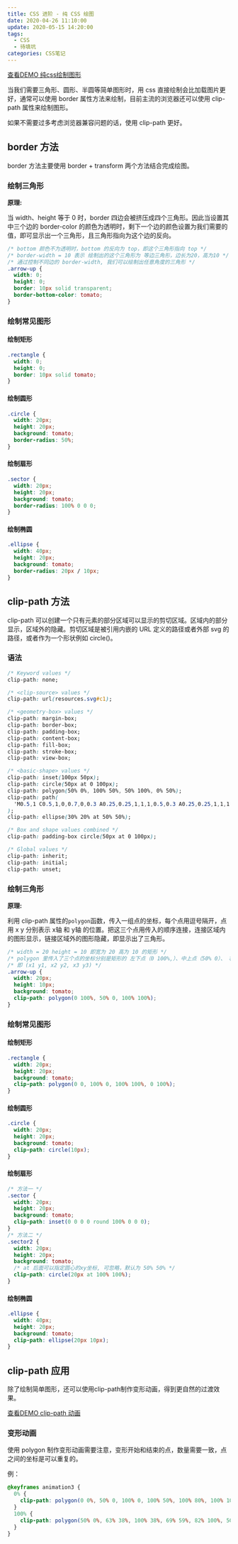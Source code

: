 ```yaml
---
title: CSS 进阶 - 纯 CSS 绘图
date: 2020-04-26 11:10:00
update: 2020-05-15 14:20:00
tags:
  - CSS
  - 待填坑
categories: CSS笔记
---
```


[查看DEMO 纯css绘制图形](https://gaofanghuang.github.io/demo/api/css/demo1)

当我们需要三角形、圆形、半圆等简单图形时，用 css 直接绘制会比加载图片更好，通常可以使用 border 属性方法来绘制，目前主流的浏览器还可以使用 clip-path 属性来绘制图形。

如果不需要过多考虑浏览器兼容问题的话，使用 clip-path 更好。

<!--more-->

## border 方法

border 方法主要使用 border + transform 两个方法结合完成绘图。

### 绘制三角形

**原理:**

当 width、height 等于 0 时，border 四边会被挤压成四个三角形。因此当设置其中三个边的 border-color 的颜色为透明时，剩下一个边的颜色设置为我们需要的值，即可显示出一个三角形，且三角形指向为这个边的反向。

```css
/* bottom 颜色不为透明时，bottom 的反向为 top，即这个三角形指向 top */
/* border-width = 10 表示 绘制出的这个三角形为 等边三角形，边长为20，高为10 */
/* 通过控制不同边的 border-width, 我们可以绘制出任意角度的三角形 */
.arrow-up {
  width: 0;
  height: 0;
  border: 10px solid transparent;
  border-bottom-color: tomato;
}
```

### 绘制常见图形

#### 绘制矩形

```css
.rectangle {
  width: 0;
  height: 0;
  border: 10px solid tomato;
}
```

#### 绘制圆形

```css
.circle {
  width: 20px;
  height: 20px;
  background: tomato;
  border-radius: 50%;
}
```

#### 绘制扇形

```css
.sector {
  width: 20px;
  height: 20px;
  background: tomato;
  border-radius: 100% 0 0 0;
}
```

#### 绘制椭圆

```css
.ellipse {
  width: 40px;
  height: 20px;
  background: tomato;
  border-radius: 20px / 10px;
}
```

## clip-path 方法

clip-path 可以创建一个只有元素的部分区域可以显示的剪切区域。区域内的部分显示，区域外的隐藏。剪切区域是被引用内嵌的 URL 定义的路径或者外部 svg 的路径，或者作为一个形状例如 circle()。

### 语法

```css
/* Keyword values */
clip-path: none;

/* <clip-source> values */
clip-path: url(resources.svg#c1);

/* <geometry-box> values */
clip-path: margin-box;
clip-path: border-box;
clip-path: padding-box;
clip-path: content-box;
clip-path: fill-box;
clip-path: stroke-box;
clip-path: view-box;

/* <basic-shape> values */
clip-path: inset(100px 50px);
clip-path: circle(50px at 0 100px);
clip-path: polygon(50% 0%, 100% 50%, 50% 100%, 0% 50%);
clip-path: path(
  'M0.5,1 C0.5,1,0,0.7,0,0.3 A0.25,0.25,1,1,1,0.5,0.3 A0.25,0.25,1,1,1,1,0.3 C1,0.7,0.5,1,0.5,1 Z'
);
clip-path: ellipse(30% 20% at 50% 50%);

/* Box and shape values combined */
clip-path: padding-box circle(50px at 0 100px);

/* Global values */
clip-path: inherit;
clip-path: initial;
clip-path: unset;
```

### 绘制三角形

**原理:**

利用 clip-path 属性的`polygon`函数，传入一组点的坐标，每个点用逗号隔开，点用 x y 分别表示 x轴 和 y轴 的位置。把这三个点用传入的顺序连接，连接区域内的图形显示，链接区域外的图形隐藏，即显示出了三角形。

```css
/* width = 20 height = 10 即宽为 20 高为 10 的矩形 */
/* polygon 里传入了三个点的坐标分别是矩形的 左下点（0 100%,）、中上点（50% 0）、 右下点（100% 100%）*/
/* 即 (x1 y1, x2 y2, x3 y3) */
.arrow-up {
  width: 20px;
  height: 10px;
  background: tomato;
  clip-path: polygon(0 100%, 50% 0, 100% 100%);
}
```

### 绘制常见图形

#### 绘制矩形

```css
.rectangle {
  width: 20px;
  height: 20px;
  background: tomato;
  clip-path: polygon(0 0, 100% 0, 100% 100%, 0 100%);
}
```

#### 绘制圆形

```css
.circle {
  width: 20px;
  height: 20px;
  background: tomato;
  clip-path: circle(10px);
}
```

#### 绘制扇形

```css
/* 方法一 */
.sector {
  width: 20px;
  height: 20px;
  background: tomato;
  clip-path: inset(0 0 0 0 round 100% 0 0 0);
}
/* 方法二 */
.sector2 {
  width: 20px;
  height: 20px;
  background: tomato;
  /* at 后面可以指定圆心的xy坐标, 可忽略，默认为 50% 50% */
  clip-path: circle(20px at 100% 100%);
}
```

#### 绘制椭圆

```css
.ellipse {
  width: 40px;
  height: 20px;
  background: tomato;
  clip-path: ellipse(20px 10px);
}
```

## clip-path 应用

除了绘制简单图形，还可以使用clip-path制作变形动画，得到更自然的过渡效果。

[查看DEMO clip-path 动画](https://gaofanghuang.github.io/demo/api/css/demo2)

### 变形动画

使用 polygon 制作变形动画需要注意，变形开始和结束的点，数量需要一致，点之间的坐标是可以重复的。

例：

```css
@keyframes animation3 {
  0% {
    clip-path: polygon(0 0%, 50% 0, 100% 0, 100% 50%, 100% 80%, 100% 100%, 50% 100%, 0 100%, 0 50%, 0 38%);
  }
  100% {
    clip-path: polygon(50% 0%, 63% 38%, 100% 38%, 69% 59%, 82% 100%, 50% 75%, 18% 100%, 31% 59%, 0 38%, 37% 38%);
  }
}
```